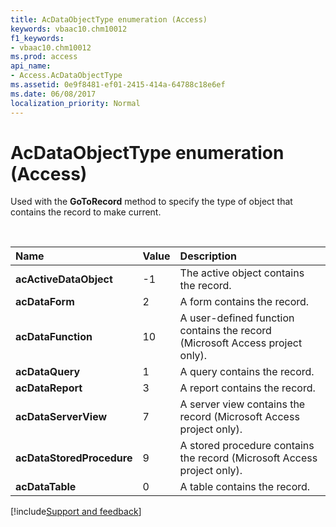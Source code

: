 ```yaml
---
title: AcDataObjectType enumeration (Access)
keywords: vbaac10.chm10012
f1_keywords:
- vbaac10.chm10012
ms.prod: access
api_name:
- Access.AcDataObjectType
ms.assetid: 0e9f8481-ef01-2415-414a-64788c18e6ef
ms.date: 06/08/2017
localization_priority: Normal
---
```



# AcDataObjectType enumeration (Access)

Used with the **GoToRecord** method to specify the type of object that contains the record to make current.

<br/>

|Name|Value|Description|
|:-----|:-----|:-----|
|**acActiveDataObject**|-1|The active object contains the record.|
|**acDataForm**|2|A form contains the record.|
|**acDataFunction**|10|A user-defined function contains the record (Microsoft Access project only).|
|**acDataQuery**|1|A query contains the record.|
|**acDataReport**|3|A report contains the record.|
|**acDataServerView**|7|A server view contains the record (Microsoft Access project only).|
|**acDataStoredProcedure**|9|A stored procedure contains the record (Microsoft Access project only).|
|**acDataTable**|0|A table contains the record.|

[!include[Support and feedback](~/includes/feedback-boilerplate.md)]